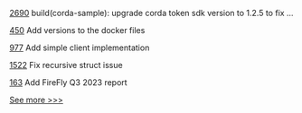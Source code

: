 
[2690](https://github.com/hyperledger/cacti/pull/2690) build(corda-sample): upgrade corda token sdk version to 1.2.5 to fix …

[450](https://github.com/hyperledger-labs/private-data-objects/pull/450) Add versions to the docker files

[977](https://github.com/hyperledger/aries-vcx/pull/977) Add simple client implementation

[1522](https://github.com/hyperledger/solang/pull/1522) Fix recursive struct issue

[163](https://github.com/hyperledger/toc/pull/163) Add FireFly Q3 2023 report


[See more >>>](https://start-here.hyperledger.org/pull-requests)
